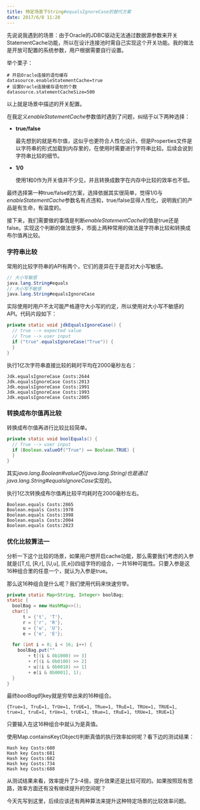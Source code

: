 ```yaml
---
title: 特定场景下String#equalsIgnoreCase的替代方案
date: 2017/6/8 11:28
---
```


先说说我遇到的场景：由于Oracle的JDBC驱动无法通过数据源参数来开关StatementCache功能，所以在设计连接池时需自己实现这个开关功能。我的做法是开放可配置的系统参数，用户根据需要自行设置。

举个栗子：

````properties
# 开启Oracle连接的语句缓存
datasource.enableStatementCache=true
# 设置Oracle连接缓存语句的个数
datasource.statementCacheSize=500
````
<!-- more -->
以上就是场景中描述的开关配置。

在我定义*enableStatementCache*参数值时遇到了问题，纠结于以下两种选择：

- **true/false** 

  最先想到的就是布尔值，这似乎也更符合人性化设计。但是Properties文件是以字符串的形式加载到内存里的，在使用时需要进行字符串比较。后续会说到字符串比较的细节。

- **1/0**

  使用1和0作为开关值并不少见，并且转换成数字在内存中比较的效率也不低。

最终选择第一种true/false的方案，选择依据其实很简单，觉得1/0与*enableStatementCache*参数名有点违和，true/false显得人性化，说明我们的产品是有生命，有温度的。

接下来，我们需要做的事情是判断*enableStatementCache*的值是true还是false。实现这个判断的做法很多，市面上两种常用的做法是字符串比较和转换成布尔值再比较。

### 字符串比较

常用的比较字符串的API有两个，它们的差异在于是否对大小写敏感。

````java
// 大小写敏感
java.lang.String#equals
// 大小写不敏感
java.lang.String#equalsIgnoreCase
````

实际使用时用户不太可能严格遵守大小写的约定，所以使用对大小写不敏感的API。代码片段如下：

````java
private static void jdkEqualsIgnoreCase() {
  // true --> expected value
  // True --> user input
  if ("true".equalsIgnoreCase("True")) {
  }
}
````

执行1亿次字符串直接比较的耗时平均在2000毫秒左右：

````
Jdk.equalsIgnoreCase Costs:2644
Jdk.equalsIgnoreCase Costs:2013
Jdk.equalsIgnoreCase Costs:1991
Jdk.equalsIgnoreCase Costs:1993
Jdk.equalsIgnoreCase Costs:2005
````

### 转换成布尔值再比较

转换成布尔值再进行比较比较简单。

````java
private static void boolEquals() {
  // True --> user input
  if (Boolean.valueOf("True") == Boolean.TRUE) {
  }
}
````

其实*java.lang.Boolean#valueOf(java.lang.String)*也是通过*java.lang.String#equalsIgnoreCase*实现的。

执行1亿次转换成布尔值再比较平均耗时在2000毫秒左右。

````
Boolean.equals Costs:2865
Boolean.equals Costs:1978
Boolean.equals Costs:1998
Boolean.equals Costs:2004
Boolean.equals Costs:2023
````

### 优化比较算法一

分析一下这个比较的场景，如果用户想开启cache功能，那么需要我们考虑的入参就是{[T,t], [R,r], [U,u], [E,e]}四组字符的组合，一共16种可能性。只要入参是这16种组合里的任意一个，就认为入参是true。

那么这16种组合是什么呢？我们使用代码来快速穷举。

````java
private static Map<String, Integer> boolBag;
static {
  boolBag = new HashMap<>();
  char[] 
      t = {'t', 'T'}, 
      r = {'r', 'R'}, 
      u = {'u', 'U'}, 
      e = {'e', 'E'};
  
  for (int i = 0; i < 16; i++) {
    boolBag.put("" 
        + t[(i & 0b1000) >> 3] 
        + r[(i & 0b0100) >> 2] 
        + u[(i & 0b0010) >> 1] 
        + e[i & 0b0001], 1);
  }
}
````

最终*boolBag*的key就是穷举出来的16种组合。

````
{True=1, TruE=1, TrUe=1, TrUE=1, TRue=1, TRuE=1, TRUe=1, TRUE=1, true=1, truE=1, trUe=1, trUE=1, tRue=1, tRuE=1, tRUe=1, tRUE=1}
````

只要输入在这16种组合中就认为是真值。

使用Map.containsKey(Object)判断真值的执行效率如何呢？看下边的测试结果：

````
Hash key Costs:680
Hash key Costs:681
Hash key Costs:682
Hash key Costs:734
Hash key Costs:688
````

从测试结果来看，效率提升了3-4倍，提升效果还是比较可观的。如果按照现有思路，效率方面还有没有继续提升的空间呢？

今天先写到这里，后续应该还有两种算法来提升这种特定场景的比较效率问题。







